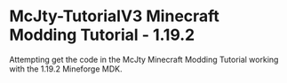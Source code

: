 # McJty-TutorialV3 Minecraft Modding Tutorial - 1.19.2

Attempting get the code in the McJty Minecraft Modding Tutorial working with the 1.19.2 Mineforge MDK.
